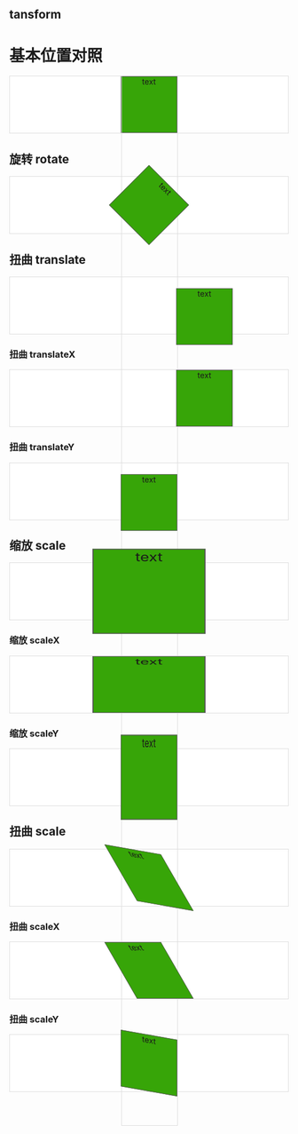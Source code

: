 <style type="text/css">
  .tansform {
    position: relative;
  }

  .demo {
    border: 1px solid #ddd;
    background-color: #fff;
    text-align: center;
  }

  .square {
    display: inline-block;
    vertical-align: middle;
    *vertical-align: auto;
    *zoom: 1;
    *display: inline;
    width: 100px;
    height: 100px;
    background-color: #37a508;
    border: 1px solid #555;
  }

  .demo-vertical {
    position: absolute;
    display: inline-block;
    vertical-align: middle;
    *vertical-align: auto;
    *zoom: 1;
    *display: inline;
    width: 100px;
    height: 100%;
    border: 1px solid #ddd;
    left: 50%;
    margin-left: -50px;
  }

  .rotate {
    -moz-transform: rotate(45deg);
    -ms-transform: rotate(45deg);
    -webkit-transform: rotate(45deg);
    transform: rotate(45deg);
  }

  .translate {
    -moz-transform: translate(100px, 20px);
    -ms-transform: translate(100px, 20px);
    -webkit-transform: translate(100px, 20px);
    transform: translate(100px, 20px);
  }

  .translate-x {
    -moz-transform: translateX(100px);
    -ms-transform: translateX(100px);
    -webkit-transform: translateX(100px);
    transform: translateX(100px);
  }

  .translate-y {
    -moz-transform: translateY(20px);
    -ms-transform: translateY(20px);
    -webkit-transform: translateY(20px);
    transform: translateY(20px);
  }

  .scale {
    -moz-transform: scale(2, 1.5);
    -ms-transform: scale(2, 1.5);
    -webkit-transform: scale(2, 1.5);
    transform: scale(2, 1.5);
  }

  .scale-x {
    -moz-transform: scaleX(2);
    -ms-transform: scaleX(2);
    -webkit-transform: scaleX(2);
    transform: scaleX(2);
  }

  .scale-y {
    -moz-transform: scaleY(1.5);
    -ms-transform: scaleY(1.5);
    -webkit-transform: scaleY(1.5);
    transform: scaleY(1.5);
  }

  .skew {
    -moz-transform: skew(30deg, 10deg);
    -ms-transform: skew(30deg, 10deg);
    -webkit-transform: skew(30deg, 10deg);
    transform: skew(30deg, 10deg);
  }

  .skew-x {
    -moz-transform: skewX(30deg);
    -ms-transform: skewX(30deg);
    -webkit-transform: skewX(30deg);
    transform: skewX(30deg);
  }

  .skew-y {
    -moz-transform: skewY(10deg);
    -ms-transform: skewY(10deg);
    -webkit-transform: skewY(10deg);
    transform: skewY(10deg);
  }

</style>
<h2>tansform</h2>
<div class="tansform">
  <h1>基本位置对照</h1>
  <div class="demo-vertical"></div>
  <div class="demo">
    <div class="square">text</div>
  </div>
  <h2>旋转 rotate</h2>
  <div class="demo">
    <div class="square rotate">text</div>
  </div>
  <h2>扭曲 translate</h2>
  <div class="demo">
    <div class="square translate">text</div>
  </div>
  <h3>扭曲 translateX</h3>
  <div class="demo">
    <div class="square translate-x">text</div>
  </div>
  <h3>扭曲 translateY</h3>
  <div class="demo">
    <div class="square translate-y">text</div>
  </div>
  <h2>缩放 scale</h2>
  <div class="demo">
    <div class="square scale">text</div>
  </div>
  <h3>缩放 scaleX</h3>
  <div class="demo">
    <div class="square scale-x">text</div>
  </div>
  <h3>缩放 scaleY</h3>
  <div class="demo">
    <div class="square scale-y">text</div>
  </div>
  <h2>扭曲 scale</h2>
  <div class="demo">
    <div class="square skew">text</div>
  </div>
  <h3>扭曲 scaleX</h3>
  <div class="demo">
    <div class="square skew-x">text</div>
  </div>
  <h3>扭曲 scaleY</h3>
  <div class="demo">
    <div class="square skew-y">text</div>
  </div>
</div>